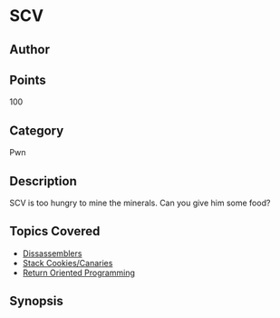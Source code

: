 # SCV
## Author
## Points
100
## Category
Pwn
## Description
SCV is too hungry to mine the minerals. Can you give him some food?
## Topics Covered

- [Dissassemblers](/reverse-engineering/what-are-disassemblers/)
- [Stack Cookies/Canaries](/binary-exploitation/stack-canaries/)
- [Return Oriented Programming](/binary-exploitation/return-oriented-programming/)
## Synopsis

